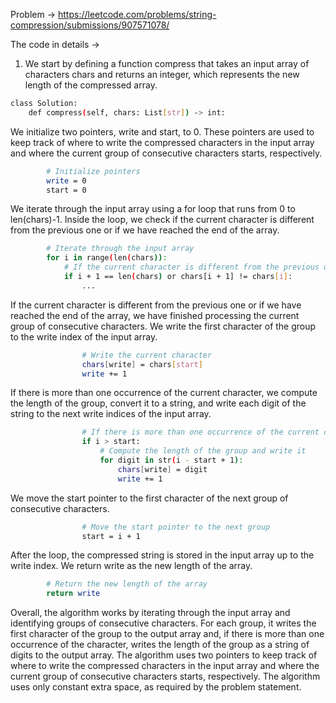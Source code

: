 Problem -> https://leetcode.com/problems/string-compression/submissions/907571078/

The code in details ->

1. We start by defining a function compress that takes an input array of characters chars and returns an integer, which represents the new length of the compressed array.

```bash
class Solution:
    def compress(self, chars: List[str]) -> int:
```

We initialize two pointers, write and start, to 0. These pointers are used to keep track of where to write the compressed characters in the input array and where the current group of consecutive characters starts, respectively.

```bash
        # Initialize pointers
        write = 0
        start = 0
```

We iterate through the input array using a for loop that runs from 0 to len(chars)-1. Inside the loop, we check if the current character is different from the previous one or if we have reached the end of the array.

```bash
        # Iterate through the input array
        for i in range(len(chars)):
            # If the current character is different from the previous one
            if i + 1 == len(chars) or chars[i + 1] != chars[i]:
                ...
```

If the current character is different from the previous one or if we have reached the end of the array, we have finished processing the current group of consecutive characters. We write the first character of the group to the write index of the input array.

```bash
                # Write the current character
                chars[write] = chars[start]
                write += 1
```

If there is more than one occurrence of the current character, we compute the length of the group, convert it to a string, and write each digit of the string to the next write indices of the input array.


```bash
                # If there is more than one occurrence of the current character
                if i > start:
                    # Compute the length of the group and write it
                    for digit in str(i - start + 1):
                        chars[write] = digit
                        write += 1
```

We move the start pointer to the first character of the next group of consecutive characters.

```bash
                # Move the start pointer to the next group
                start = i + 1
```

After the loop, the compressed string is stored in the input array up to the write index. We return write as the new length of the array.

```bash
        # Return the new length of the array
        return write
```

Overall, the algorithm works by iterating through the input array and identifying groups of consecutive characters. For each group, it writes the first character of the group to the output array and, if there is more than one occurrence of the character, writes the length of the group as a string of digits to the output array. The algorithm uses two pointers to keep track of where to write the compressed characters in the input array and where the current group of consecutive characters starts, respectively. The algorithm uses only constant extra space, as required by the problem statement.